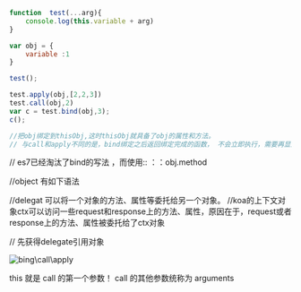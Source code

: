 

```js
function  test(...arg){
    console.log(this.variable + arg)
}

var obj = {
    variable :1
}

test();

test.apply(obj,[2,2,3])
test.call(obj,2)
var c = test.bind(obj,3);
c();

//把obj绑定到thisObj,这时thisObj就具备了obj的属性和方法。 
// 与call和apply不同的是，bind绑定之后返回绑定完成的函数， 不会立即执行，需要再显式执行一次此函数才能完成调用。
```


// es7已经淘汰了bind的写法 ，而使用::  ：：obj.method

//object 有如下语法

//delegat 可以将一个对象的方法、属性等委托给另一个对象。
//koa的上下文对象ctx可以访问一些request和response上的方法、属性，原因在于，request或者response上的方法、属性被委托给了ctx对象


// 先获得delegate引用对象

![bing\call\apply](http://pvt7l4h05.bkt.clouddn.com/2019-08-23-234059.png)


this 就是 call 的第一个参数！ call 的其他参数统称为 arguments










